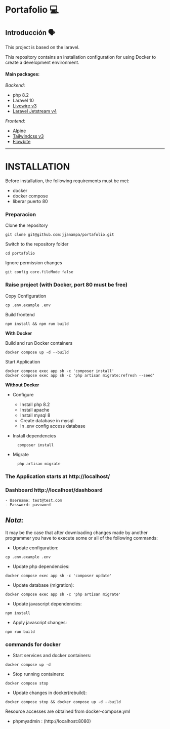 # Portafolio 💻

## Introducción 🗣️

This project is based on the laravel.

This repository contains an installation configuration for using Docker to create a development environment.

#### Main packages:

_Backend_:
- php 8.2
- Laravel 10
- [Livewire v3](https://github.com/livewire/livewire)
- [Laravel Jetstream v4](https://jetstream.laravel.com/introduction.html)

_Frontend_:

-   Alpine
-   [Tailwindcss v3](https://tailwindcss.com/docs/width)
-   [Flowbite](https://flowbite.com/)

---

# INSTALLATION

Before installation, the following requirements must be met:

-   docker
-   docker compose
-   liberar puerto 80

### Preparacion

Clone the repository

    git clone git@github.com:jjanampa/portafolio.git

Switch to the repository folder

    cd portafolio

Ignore permission changes

```
git config core.fileMode false
```

### Raise project (with Docker, port 80 must be free)

Copy Configuration
```shell
cp .env.example .env
```

Build frontend
```shell
npm install && npm run build
```

**With Docker**

Build and run Docker containers
```shell
docker compose up -d --build
```
    
Start Application

```shell
docker compose exec app sh -c 'composer install'
docker compose exec app sh -c 'php artisan migrate:refresh --seed'
```

**Without Docker**

- Configure
  - Install php 8.2
  - Install apache
  - Install mysql 8
  - Create database in mysql 
  - In .env config access database

- Install dependencies
  ```
    composer install
  ```
  
- Migrate
  ```
    php artisan migrate
  ```

### The Application starts at http://localhost/
### Dashboard http://localhost/dashboard
    - Username: test@test.com
    - Password: password

## _Nota_:

It may be the case that after downloading changes made by another programmer you have to execute some or all of the following commands:

-   Update configuration:

```shell
cp .env.example .env
```

-   Update php dependencies:

```shell
docker compose exec app sh -c 'composer update'
```

-   Update database (migration):

```shell
docker compose exec app sh -c 'php artisan migrate'
```

-   Update javascript dependencies:

```shell
npm install
```

-   Apply javascript changes:

```shell
npm run build
```

### commands for docker

-   Start services and docker containers:

```shell
docker compose up -d
```

-   Stop running containers:

```shell
docker compose stop
```

-   Update changes in docker(rebuild):

```shell
docker compose stop && docker compose up -d --build
```

Resource accesses are obtained from docker-compose.yml

-   phpmyadmin : (http://localhost:8080)
